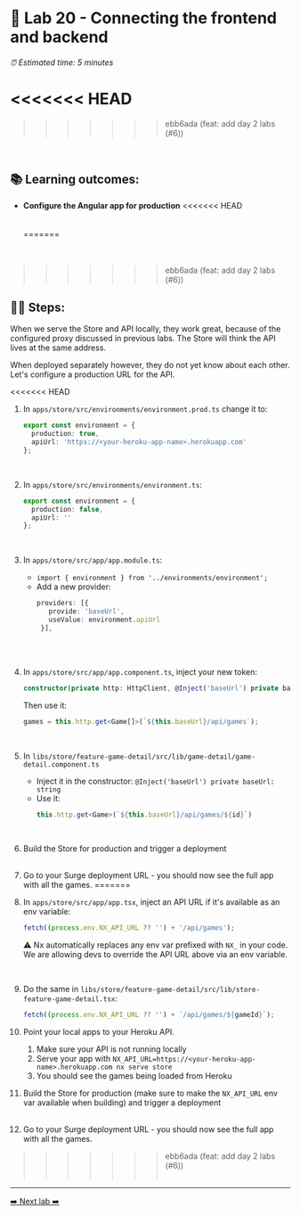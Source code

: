 # 🎸 Lab 20 - Connecting the frontend and backend

###### ⏰ Estimated time: 5 minutes
<<<<<<< HEAD
=======

>>>>>>> ebb6ada (feat: add day 2 labs (#6))
<br />

## 📚 Learning outcomes:

- **Configure the Angular app for production**
<<<<<<< HEAD
<br /><br /><br />
=======
  <br /><br /><br />
>>>>>>> ebb6ada (feat: add day 2 labs (#6))

## 🏋️‍♀️ Steps:

When we serve the Store and API locally, they work great, because of the configured
proxy discussed in previous labs. The Store will think the API lives at the same address.

When deployed separately however, they do not yet know about each other. Let's configure
a production URL for the API.

<<<<<<< HEAD
1. In `apps/store/src/environments/environment.prod.ts` change it to:

    ```ts
    export const environment = {
      production: true,
      apiUrl: 'https://<your-heroku-app-name>.herokuapp.com'
    };
    ```
    <br />

2. In `apps/store/src/environments/environment.ts`:

    ```ts
    export const environment = {
      production: false,
      apiUrl: ''
    };
    ```
    <br />

3. In `apps/store/src/app/app.module.ts`:
    - `import { environment } from '../environments/environment';`
    - Add a new provider:
         ```ts
        providers: [{
            provide: 'baseUrl',
            useValue: environment.apiUrl
          }],
        ```
   <br /> <br />
   
4. In `apps/store/src/app/app.component.ts`, inject your new token:
    
   ```ts
   constructor(private http: HttpClient, @Inject('baseUrl') private baseUrl: string) {}
   ```
   
   Then use it:
   
    ```ts
    games = this.http.get<Game[]>(`${this.baseUrl}/api/games`);
    ```
    <br />

5. In `libs/store/feature-game-detail/src/lib/game-detail/game-detail.component.ts`
    - Inject it in the constructor: `@Inject('baseUrl') private baseUrl: string`
    - Use it: 
        ```typescript
        this.http.get<Game>(`${this.baseUrl}/api/games/${id}`)
        ```
        <br />

6. Build the Store for production and trigger a deployment
   <br /> <br />

7. Go to your Surge deployment URL - you should now see the full app with all the games.
=======
1. In `apps/store/src/app/app.tsx`, inject an API URL if it's available as an env variable:

   ```ts
   fetch((process.env.NX_API_URL ?? '') + '/api/games');
   ```

   ⚠️ Nx automatically replaces any env var prefixed with `NX_` in your code. We are allowing devs to override the API URL above via an env variable.

    <br />

2. Do the same in `libs/store/feature-game-detail/src/lib/store-feature-game-detail.tsx`:

   ```typescript
   fetch((process.env.NX_API_URL ?? '') + `/api/games/${gameId}`);
   ```

3. Point your local apps to your Heroku API.

   1. Make sure your API is not running locally
   2. Serve your app with `NX_API_URL=https://<your-heroku-app-name>.herokuapp.com nx serve store`
   3. You should see the games being loaded from Heroku

4. Build the Store for production (make sure to make the `NX_API_URL` env var available when building) and trigger a deployment
   <br /> <br />

5. Go to your Surge deployment URL - you should now see the full app with all the games.
>>>>>>> ebb6ada (feat: add day 2 labs (#6))
   <br /> <br />

---

[➡️ Next lab ➡️](../lab21/LAB.md)

